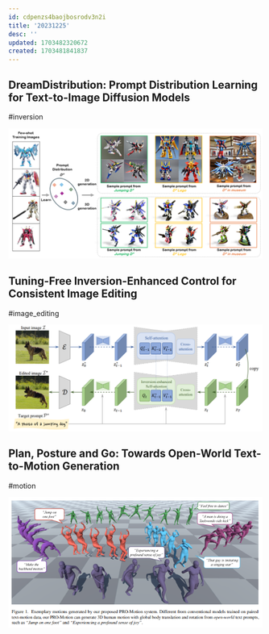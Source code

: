 ```yaml
---
id: cdpenzs4baojbosrodv3n2i
title: '20231225'
desc: ''
updated: 1703482320672
created: 1703481841837
---
```


## DreamDistribution: Prompt Distribution Learning for Text-to-Image Diffusion Models
#inversion

![图 0](assets/images/2cf1e33fa6414852e8503e3f6043110f65cafc066187b0630ea9c9d742077c0c.png)  





## Tuning-Free Inversion-Enhanced Control for Consistent Image Editing
#image_editing

![图 1](assets/images/4228dd5a234b976b78fdeb7475872b8f72b590835c0fea3ae5a0ee5f3638336e.png)  





## Plan, Posture and Go: Towards Open-World Text-to-Motion Generation
#motion

![图 2](assets/images/38c5f4ef7680afbe1a05f44247bf32f60de5c63a7d37a244518a88e6cec8298d.png)  

